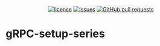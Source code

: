 <p align="center">
  <a href="https://github.com/mingyuchoo/gRPC-setup-series/blob/main/LICENSE"><img alt="license" src="https://img.shields.io/github/license/mingyuchoo/gRPC-setup-series"/></a>
  <a href="https://github.com/mingyuchoo/gRPC-setup-series/issues"><img alt="Issues" src="https://img.shields.io/github/issues/mingyuchoo/gRPC-setup-series?color=appveyor" /></a>
  <a href="https://github.com/mingyuchoo/gRPC-setup-series/pulls"><img alt="GitHub pull requests" src="https://img.shields.io/github/issues-pr/mingyuchoo/gRPC-setup-series?color=appveyor" /></a>
</p>

# gRPC-setup-series
